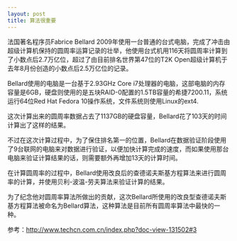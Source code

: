 ```yaml
---
layout: post
title: 算法很重要
---
```


法国著名程序员Fabrice Bellard 2009年使用一台普通的台式电脑，完成了冲击由超级计算机保持的圆周率运算记录的壮举，他使用台式机用116天将圆周率计算到了小数点后2.7万亿位，超过了由目前排名世界第47位的T2K Open超级计算机于去年8月份创造的小数点后2.5万亿位的记录。

Bellard使用的电脑是一台基于2.93GHz Core i7处理器的电脑，这部电脑的内存容量是6GB，硬盘则使用的是五块RAID-0配置的1.5TB容量的希捷7200.11，系统运行64位Red Hat Fedora 10操作系统，文件系统则使用Linux的ext4.

这次计算出来的圆周率数据占去了1137GB的硬盘容量，Bellard花了103天的时间计算出了这样的结果。

不过在这次计算过程中，为了保住排名第一的位置，Bellard在数据验证阶段使用了9台联网的电脑来对数据进行验证，以便加快计算完成的速度，而如果使用那台电脑来验证计算结果的话，则需要额外再增加13天的计算时间。

在计算圆周率的过程中，Bellard使用改良后的查德诺夫斯基方程算法来进行圆周率的计算，并使用贝利-波温-劳夫算法来验证计算的结果。

为了纪念他对圆周率算法所做出的贡献，这次Bellard所使用的改良型查德诺夫斯基方程算法被命名为Bellard算法，这种算法是目前所有圆周率算法中最快的一种。

参考：<a href="http://www.techcn.com.cn/index.php?doc-view-131502#3">http://www.techcn.com.cn/index.php?doc-view-131502#3</a>
